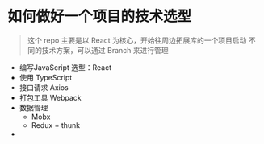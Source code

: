 # 如何做好一个项目的技术选型
> 这个 repo 主要是以 React 为核心，开始往周边拓展库的一个项目启动
> 不同的技术方案，可以通过 Branch 来进行管理

- 编写JavaScript 选型：React
- 使用 TypeScript
- 接口请求 Axios
- 打包工具 Webpack 
- 数据管理
    - Mobx 
    - Redux + thunk
-     